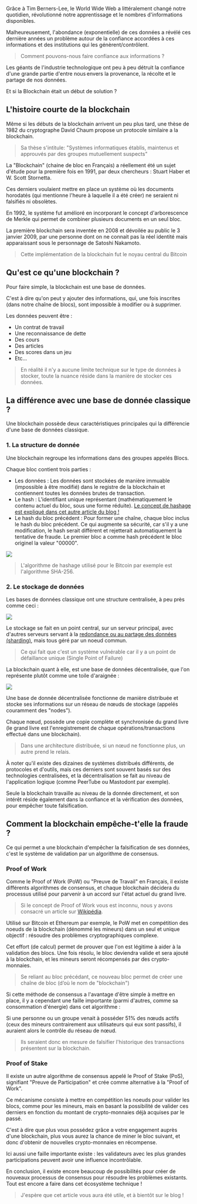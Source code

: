 Grâce à Tim Berners-Lee, le World Wide Web a littéralement changé notre quotidien, révolutionné notre apprentissage et le nombres d'informations disponibles.

Malheureusement, l'abondance (exponentielle) de ces données a révélé ces dernière années un problème autour de la confiance accordées à ces informations et des institutions qui les génèrent/contrôlent.

> Comment pouvons-nous faire confiance aux informations ?

Les géants de l'industrie technologique ont peu à peu détruit la confiance d'une grande partie d'entre nous envers la provenance, la récolte et le partage de nos données.

Et si la Blockchain était un début de solution ?


## L'histoire courte de la blockchain

Même si les débuts de la blockchain arrivent un peu plus tard, une thèse de 1982  du cryptographe David Chaum propose un protocole similaire a la blockchain.

> Sa thèse s'intitule: "Systèmes informatiques établis, maintenus et approuvés par des groupes mutuellement suspects"

La "Blockchain" (chaine de bloc en Français) a réellement été un sujet d'étude pour la première fois en 1991, par deux chercheurs : Stuart Haber et W. Scott Stornetta.

Ces derniers voulaient mettre en place un système où les documents horodatés (qui mentionne l'heure à laquelle il a été créer) ne seraient ni falsifiés ni obsolètes.

En 1992, le système fut amélioré en incorporant le concept d'arborescence de Merkle qui permet de combiner plusieurs documents en un seul bloc.

La première blockchain sera inventée en 2008 et dévoilée au public le 3 janvier 2009, par une personne dont on ne connait pas la réel identité mais apparaissant sous le personnage de Satoshi Nakamoto.

> Cette implémentation de la blockchain fut le noyau central du Bitcoin


## Qu'est ce qu'une blockchain ?

Pour faire simple, la blockchain est une base de données.

C'est à dire qu'on peut y ajouter des informations, qui, une fois inscrites (dans notre chaîne de blocs), sont impossible à modifier ou à supprimer.

Les données peuvent être :
- Un contrat de travail
- Une reconnaissance de dette
- Des cours
- Des articles
- Des scores dans un jeu
- Etc...

> En réalité il n'y a aucune limite technique sur le type de données à stocker, toute la nuance réside dans la manière de stocker ces données.


## La différence avec une base de donnée classique ?

Une blockchain possède deux caractéristiques principales qui la différencie d'une base de données classique.

### 1. La structure de donnée

Une blockchain regroupe les informations dans des groupes appelés Blocs.

Chaque bloc contient trois parties :
- Les données : Les données sont stockées de manière immuable (impossible à être modifié) dans le registre de la blockchain et contiennent toutes les données brutes de transaction.
- Le hash : L'identifiant unique représentant (mathématiquement le contenu actuel du bloc, sous une forme réduite). [Le concept de hashage est expliqué dans cet autre article du blog !](https://fr.wikipedia.org/wiki/Fonction_de_hachage)
- Le hash du bloc précédent : Pour former une chaîne, chaque bloc inclus le hash du bloc précédent. Ce qui augmente sa sécurité, car s'il y a une modification, le hash serait différent et rejetterait automatiquement la tentative de fraude. Le premier bloc a comme hash précédent le bloc originel la valeur "00000".

![](https://cellar-c2.services.clever-cloud.com/content/2022/05/image-9.png)

> L'algorithme de hashage utilisé pour le Bitcoin par exemple est l'algorithme SHA-256.

### 2. Le stockage de données

Les bases de données classique ont une structure centralisée, à peu près comme ceci :

![](https://cellar-c2.services.clever-cloud.com/content/2022/04/Capture-d-e-cran-2022-04-29-a--17.02.14.png)

Le stockage se fait en un point central, sur un serveur principal, avec d'autres serveurs servant à la [redondance ou au partage des données (sharding)](https://ethereum.org/en/upgrades/sharding/), mais tous géré par un noeud commun.

> Ce qui fait que c'est un système vulnérable car il y a un point de défaillance unique (Single Point of Failure)

La blockchain quant à elle, est une base de données décentralisée, que l'on représente plutôt comme une toile d'araignée :

![](https://cellar-c2.services.clever-cloud.com/content/2022/04/Capture-d-e-cran-2022-04-29-a--17.08.46.png)

Une base de donnée décentralisée fonctionne de manière distribuée et stocke ses informations sur un réseau de nœuds de stockage (appelés couramment des "nodes").

Chaque nœud, possède une copie complète et synchronisée du grand livre (le grand livre est l'enregistrement de chaque opérations/transactions effectué dans une blockchain).

> Dans une architecture distribuée, si un nœud ne fonctionne plus, un autre prend le relais.

À noter qu'il existe des dizaines de systèmes distribués différents, de protocoles et d'outils, mais ces derniers sont souvent basés sur des technologies centralisées, et la décentralisation se fait au niveau de l'application logique (comme PeerTube ou Mastodont par exemple).

Seule la blockchain travaille au niveau de la donnée directement, et son intérêt réside également dans la confiance et la vérification des données, pour empêcher toute falsification.


## Comment la blockchain empêche-t'elle la fraude ?

Ce qui permet a une blockchain d'empêcher la falsification de ses données, c'est le système de validation par un algorithme de consensus.

### Proof of Work

Comme le Proof of Work (PoW) ou "Preuve de Travail" en Français, il existe différents algorithmes de consensus, et chaque blockchain décidera du processus utilisé pour parvenir à un accord sur l'état actuel du grand livre.

> Si le concept de Proof of Work vous est inconnu, nous y avons consacré un article sur [Wikipédia](https://en.wikipedia.org/wiki/Proof_of_work).

Utilisé sur Bitcoin et Ethereum par exemple, le PoW met en compétition des noeuds de la blockchain (dénommé les mineurs) dans un seul et unique objectif : résoudre des problèmes cryptographiques complexe.

Cet effort (de calcul) permet de prouver que l'on est légitime à aider à la validation des blocs. Une fois résolu, le bloc deviendra valide et sera ajouté à la blockchain, et les mineurs seront récompensés par des crypto-monnaies.

> Se reliant au bloc précédant, ce nouveau bloc permet de créer une chaîne de bloc (d’où le nom de "blockchain")

Si cette méthode de consensus a l'avantage d'être simple à mettre en place, il y a cependant une faille importante (parmi d'autres, comme sa consommation d'énergie) dans cet algorithme :

Si une personne ou un groupe venait à posséder 51% des nœuds actifs (ceux des mineurs contrairement aux utilisateurs qui eux sont passifs), il auraient alors le contrôle du réseau de nœud.

> Ils seraient donc en mesure de falsifier l'historique des transactions présentent sur la blockchain.

### Proof of Stake

Il existe un autre algorithme de consensus appelé le Proof of Stake (PoS), signifiant "Preuve de Participation" et crée comme alternative à la "Proof of Work".

Ce mécanisme consiste à mettre en compétition les noeuds pour valider les blocs, comme pour les mineurs, mais en basant la possibilité de valider ces derniers en fonction du montant de crypto-monnaies déjà acquises par le passé.

C'est à dire que plus vous possédez grâce a votre engagement auprès d'une blockchain, plus vous aurez la chance de miner le bloc suivant, et donc d'obtenir de nouvelles crypto-monnaies en récompense.

Ici aussi une faille importante existe : les validateurs avec les plus grandes participations peuvent avoir une influence incontrôlable.

En conclusion, il existe encore beaucoup de possibilités pour créer de nouveaux processus de consensus pour résoudre les problèmes existants. Tout est encore a faire dans cet écosystème technique !

> J'espère que cet article vous aura été utile, et à bientôt sur le blog !